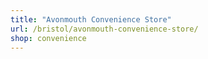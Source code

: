 ```yaml
---
title: "Avonmouth Convenience Store"
url: /bristol/avonmouth-convenience-store/
shop: convenience
---
```

